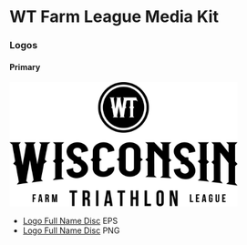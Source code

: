 # WT Farm League Media Kit

### Logos

#### Primary

<img src="png/logo_full_name_disc.png" width="400">

- [Logo Full Name Disc](eps/logo_full_name_disc.eps) EPS
- [Logo Full Name Disc](png/logo_full_name_disc.png) PNG
